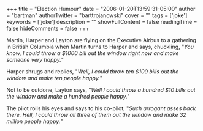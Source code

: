 +++
title = "Election Humour"
date = "2006-01-20T13:59:31-05:00"
author = "bartman"
authorTwitter = "barttrojanowski"
cover = ""
tags = ['joke']
keywords = ['joke']
description = ""
showFullContent = false
readingTime = false
hideComments = false
+++

<p>Martin, Harper and Layton are flying on the Executive Airbus to a gathering 
in British Columbia when Martin turns to Harper and says, chuckling, "<i>You 
know, I could throw a $1000 bill out the window right now and make someone 
very happy.</i>" 
</p>
 
<p> Harper shrugs and replies, "<i>Well, I could throw ten $100 bills out the 
window and make ten people happy.</i>" 
</p>
 
<p>Not to be outdone, Layton says, "<i>Well I could throw a hundred $10 bills out 
the window and make a hundred people happy.</i>" 
</p>
 
<p>The pilot rolls his eyes and says to his co-pilot, "<i>Such arrogant asses 
back there. Hell, I could throw all three of them out the window and make 
32 million people happy.</i>"
</p>
